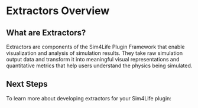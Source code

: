 # Extractors Overview

## What are Extractors?

Extractors are components of the Sim4Life Plugin Framework that enable visualization and analysis of simulation results. They take raw simulation output data and transform it into meaningful visual representations and quantitative metrics that help users understand the physics being simulated.


## Next Steps

To learn more about developing extractors for your Sim4Life plugin: